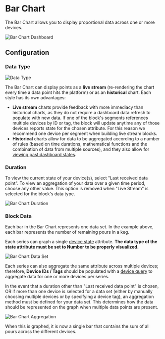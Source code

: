 # Bar Chart

The Bar Chart allows you to display proportional data across one or more devices.

![Bar Chart Dashboard](/images/dashboards/bar-chart-example.png "Bar Chart Dashboard")

## Configuration

### Data Type

![Data Type](/images/dashboards/gauge-data-type.png "Data Type")

The Bar Chart can display points as a **live stream** (re-rendering the chart every time a data point hits the platform) or as an **historical** chart. Each style has its own advantages:

* **Live stream** charts provide feedback with more immediacy than historical charts, as they do not require a dashboard data refresh to populate with new data. If one of the block's segments references multiple devices by ID or tag, the block will update anytime any of those devices reports state for the chosen attribute. For this reason we recommend one device per segment when building live stream blocks.
* **Historical** charts allow for data to be aggregated according to a number of rules (based on time durations, mathematical functions and the combination of data from multiple sources), and they also allow for [viewing past dashboard states](/dashboards/overview/#viewing-past-dashboard-states).

### Duration

To view the current state of your device(s), select "Last received data point". To view an aggregation of your data over a given time period, choose any other value. This option is removed when "Live Stream" is selected for the block's data type.

![Bar Chart Duration](/images/dashboards/bar-chart-duration.png "Bar Chart Duration")

### Block Data

Each bar in the Bar Chart represents one data set. In the example above, each bar represents the number of remaining pours in a keg.

Each series can graph a single [device state](/devices/state/) attribute. **The data type of the state attribute must be set to Number to be properly visualized.**

![Bar Chart Data Set](/images/dashboards/bar-chart-data-set.png "Bar Chart Data Set")

Each series can also aggregate the same attribute across multiple devices; therefore, **Device IDs / Tags** should be populated with a [device query](/devices/device-queries/) to aggregate data for one or more devices per series.

In the event that a duration other than "Last received data point" is chosen, OR if more than one device is selected for a data set (either by manually choosing multiple devices or by specifying a device tag), an aggregation method must be defined for your data set. This determines how the data should be represented on the graph when multiple data points are present.

![Bar Chart Aggregation](/images/dashboards/bar-chart-aggregation.png "Bar Chart Aggregation")

When this is graphed, it is now a single bar that contains the sum of all pours across the different devices.
